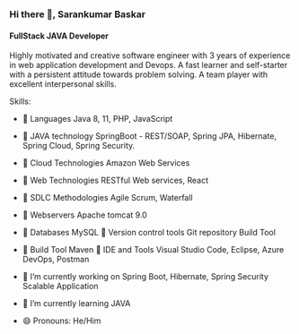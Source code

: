 ### Hi there 👋, Sarankumar Baskar
#### FullStack JAVA Developer

Highly motivated and creative software engineer with 3 years of experience in web application development and Devops. A fast learner and self-starter with a persistent attitude towards problem solving. A team player with excellent interpersonal skills.

Skills: 
 -   Languages Java 8, 11, PHP, JavaScript 
 -   JAVA technology SpringBoot - REST/SOAP, Spring JPA, Hibernate, Spring Cloud, Spring Security. 
 -   Cloud Technologies Amazon Web Services 
 -   Web Technologies RESTful Web services, React 
 -   SDLC Methodologies Agile Scrum, Waterfall 
 -   Webservers Apache tomcat 9.0 
 -   Databases MySQL  Version control tools Git repository Build Tool 
 -   Build Tool Maven  IDE and Tools Visual Studio Code, Eclipse, Azure DevOps, Postman

- 🔭 I’m currently working on Spring Boot, Hibernate, Spring Security Scalable Application 
- 🌱 I’m currently learning JAVA 
- 😄 Pronouns: He/Him 




